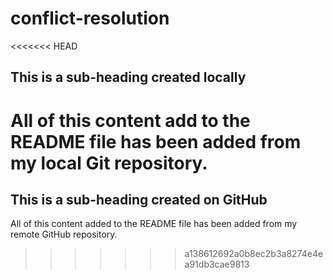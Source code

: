 # conflict-resolution

<<<<<<< HEAD
## This is a sub-heading created locally

All of this content add to the README file has been added from my local Git repository.
=======
## This is a sub-heading created on GitHub

All of this content added to the README file has been added from my remote GitHub repository.
>>>>>>> a138612692a0b8ec2b3a8274e4ea91db3cae9813
